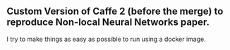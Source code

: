 ## Custom Version of Caffe 2 (before the merge) to reproduce Non-local Neural Networks paper.

I try to make things as easy as possible to run using a docker image.
